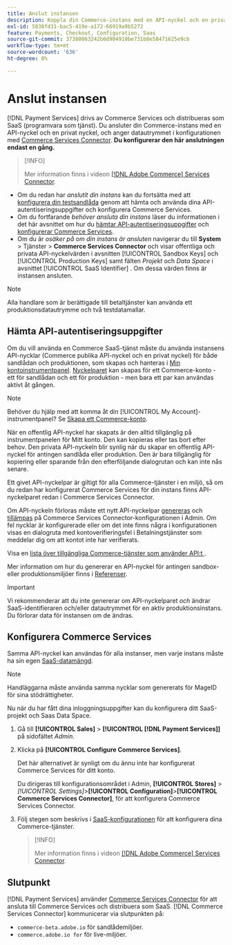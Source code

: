 ```yaml
---
title: Anslut instansen
description: Koppla din Commerce-instans med en API-nyckel och en privat nyckel och ange datautrymmet i konfigurationen.
exl-id: 5038fd31-bac5-419e-a172-66919a9b5272
feature: Payments, Checkout, Configuration, Saas
source-git-commit: 37380063242b6d904910be731b8e58471625e9cb
workflow-type: tm+mt
source-wordcount: '636'
ht-degree: 0%

---
```


# Anslut instansen

[!DNL Payment Services] drivs av Commerce Services och distribueras som SaaS (programvara som tjänst). Du ansluter din Commerce-instans med en API-nyckel och en privat nyckel, och anger datautrymmet i konfigurationen med [Commerce Services Connector](https://experienceleague.adobe.com/docs/commerce-merchant-services/user-guides/saas.html). **Du konfigurerar den här anslutningen endast en gång.**

>[!INFO]
>
> Mer information finns i videon [[!DNL Adobe Commerce] Services Connector](https://experienceleague.adobe.com/docs/commerce-learn/tutorials/admin/adobe-commerce-services/configure-adobe-commerce-services-connector.html?lang=en).

* Om du redan har *anslutit din instans* kan du fortsätta med att [konfigurera din testsandlåda](https://experienceleague.adobe.com/docs/commerce-merchant-services/payment-services/get-started/sandbox.html) genom att hämta och använda dina API-autentiseringsuppgifter och konfigurera Commerce Services.
* Om du fortfarande *behöver ansluta din instans* läser du informationen i det här avsnittet om hur du [hämtar API-autentiseringsuppgifter](#obtain-api-credentials) och [konfigurerar Commerce Services](#configure-commerce-services).
* Om du är *osäker på om din instans är ansluten* navigerar du till **System** > Tjänster > **Commerce Services Connector** och visar offentliga och privata API-nyckelvärden i avsnitten [!UICONTROL Sandbox Keys] och [!UICONTROL Production Keys] samt fälten *Projekt* och *Data Space* i avsnittet [!UICONTROL SaaS Identifier] . Om dessa värden finns är instansen ansluten.

>[!NOTE]
>
>Alla handlare som är berättigade till betaltjänster kan använda ett produktionsdatautrymme och två testdatamallar.

## Hämta API-autentiseringsuppgifter

Om du vill använda en Commerce SaaS-tjänst måste du använda instansens API-nycklar (Commerce publika API-nyckel och en privat nyckel) för både sandlådan och produktionen, som skapas och hanteras i [Min kontoinstrumentpanel](https://account.magento.com/customer/account/login). [Nyckelparet](https://experienceleague.adobe.com/en/docs/commerce-admin/config/services/saas) kan skapas för ett Commerce-konto - ett för sandlådan och ett för produktion - men bara ett par kan användas aktivt åt gången.

>[!NOTE]
>
>Behöver du hjälp med att komma åt din [!UICONTROL My Account]-instrumentpanel? Se [Skapa ett Commerce-konto](https://experienceleague.adobe.com/en/docs/commerce-admin/start/commerce-account/commerce-account-create).

När en offentlig API-nyckel har skapats är den alltid tillgänglig på instrumentpanelen för Mitt konto. Den kan kopieras eller tas bort efter behov. Den privata API-nyckeln blir synlig när du skapar en offentlig API-nyckel för antingen sandlåda eller produktion. Den är bara tillgänglig för kopiering eller sparande från den efterföljande dialogrutan och kan inte nås senare.

Ett givet API-nyckelpar är giltigt för alla Commerce-tjänster i en miljö, så om du redan har konfigurerat Commerce Services för din instans finns API-nyckelparet redan i Commerce Services Connector.

Om API-nyckeln förloras måste ett nytt API-nyckelpar [genereras](https://experienceleague.adobe.com/docs/commerce-merchant-services/payment-services/get-started/connect.html#generate-an-api-key-and-private-key) och [tillämpas](https://experienceleague.adobe.com/docs/commerce-merchant-services/payment-services/get-started/connect.html#configure-saas-project) på Commerce Services Connector-konfigurationen i Admin. Om fel nycklar är konfigurerade eller om det inte finns några i konfigurationen visas en dialogruta med kontoverifieringsfel i Betalningstjänster som meddelar dig om att kontot inte har verifierats.

Visa en [lista över tillgängliga Commerce-tjänster som använder API:t ](https://experienceleague.adobe.com/en/docs/commerce-merchant-services/user-guides/integration-services/saas#availableservices).

Mer information om hur du genererar en API-nyckel för antingen sandbox- eller produktionsmiljöer finns i [Referenser](https://experienceleague.adobe.com/docs/commerce-merchant-services/user-guides/saas.html#apikey).

>[!IMPORTANT]
>
>Vi rekommenderar att du inte genererar om API-nyckelparet *och* ändrar SaaS-identifieraren och/eller datautrymmet för en aktiv produktionsinstans. Du förlorar data för instansen om de ändras.

## Konfigurera Commerce Services

Samma API-nyckel kan användas för alla instanser, men varje instans måste ha sin egen [SaaS-datamängd](https://experienceleague.adobe.com/docs/commerce-merchant-services/user-guides/saas.html#saasenv).

>[!NOTE]
>
>Handläggarna måste använda samma nycklar som genererats för MageID för sina stödrättigheter.

Nu när du har fått dina inloggningsuppgifter kan du konfigurera ditt SaaS-projekt och Saas Data Space.

1. Gå till **[!UICONTROL Sales]** > **[!UICONTROL [!DNL Payment Services]]** på sidofältet _Admin_.
1. Klicka på **[!UICONTROL Configure Commerce Services]**.

   Det här alternativet är synligt om du ännu inte har konfigurerat Commerce Services för ditt konto.

   Du dirigeras till konfigurationsområdet i Admin, **[!UICONTROL Stores]** > _[!UICONTROL Settings]_>**[!UICONTROL Configuration]**>**[!UICONTROL Commerce Services Connector]**, för att konfigurera Commerce Services Connector.

1. Följ stegen som beskrivs i [SaaS-konfigurationen](https://experienceleague.adobe.com/docs/commerce-merchant-services/user-guides/integration-services/saas.html#saasenv) för att konfigurera dina Commerce-tjänster.

   >[!INFO]
   >
   > Mer information finns i videon [[!DNL Adobe Commerce] Services Connector](https://experienceleague.adobe.com/docs/commerce-learn/tutorials/admin/adobe-commerce-services/configure-adobe-commerce-services-connector.html?lang=en#configuration-faqs).

## Slutpunkt

[!DNL Payment Services] använder [Commerce Services Connector](https://experienceleague.adobe.com/docs/commerce-merchant-services/user-guides/saas.html) för att ansluta till Commerce Services och distribuera som SaaS. [!DNL Commerce Services Connector] kommunicerar via slutpunkten på:

* `commerce-beta.adobe.io` för sandlådemiljöer.
* `commerce.adobe.io for` för live-miljöer.
